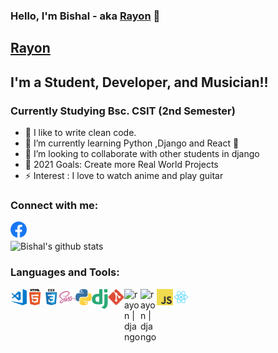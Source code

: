 ### Hello, I'm Bishal  - aka [Rayon](https://rayonrae.herokuapp.com) 👋

## [Rayon](https://rayonrae.herokuapp.com)

## I'm a Student, Developer, and Musician!!
### Currently Studying Bsc. CSIT (2nd Semester)

- 🔭 I like to write clean code.
- 🌱 I’m currently learning Python ,Django and React 🤣
- 👯 I’m looking to collaborate with other students in django
- 🥅 2021 Goals: Create more Real World Projects
- ⚡ Interest : I love to watch anime and play guitar 

### Connect with me:


<a href="https://www.facebook.com/endou.rai.5/"><img align="left" alt="Visual Studio Code" width="26px" src="https://raw.githubusercontent.com/awebisam/awebisam/main/fb.png" /></a>


<br />

![Bishal's github stats](https://github-readme-stats.vercel.app/api?username=learningnoobi&show_icons=true&theme=radical)

### Languages and Tools:


<img align="left" alt="Visual Studio Code" width="26px" src="https://raw.githubusercontent.com/github/explore/80688e429a7d4ef2fca1e82350fe8e3517d3494d/topics/visual-studio-code/visual-studio-code.png" />
<img align="left" alt="HTML5" width="26px" src="https://raw.githubusercontent.com/github/explore/80688e429a7d4ef2fca1e82350fe8e3517d3494d/topics/html/html.png" />
<img align="left" alt="CSS3" width="26px" src="https://raw.githubusercontent.com/github/explore/80688e429a7d4ef2fca1e82350fe8e3517d3494d/topics/css/css.png" />
<img align="left" alt="Sass" width="26px" src="https://raw.githubusercontent.com/github/explore/80688e429a7d4ef2fca1e82350fe8e3517d3494d/topics/sass/sass.png" />
<img align="left" alt="python" width="26px" src="https://raw.githubusercontent.com/awebisam/awebisam/main/python.png" />
<img align="left" alt="django" width="26px" src="https://raw.githubusercontent.com/awebisam/awebisam/main/django.png" />
<img align="left" alt="git" width="26px" src="https://raw.githubusercontent.com/awebisam/awebisam/main/git.png" />
<img align="left" alt="rayon | django" width="26px" src="https://cdn.jsdelivr.net/npm/simple-icons@v3/icons/postgresql.svg" />
<img align="left" alt="rayon | django" width="26px" src="https://cdn.jsdelivr.net/npm/simple-icons@v3/icons/mysql.svg" />
<img align="left" alt="JavaScript" width="26px" src="https://raw.githubusercontent.com/github/explore/80688e429a7d4ef2fca1e82350fe8e3517d3494d/topics/javascript/javascript.png" />
<img align="left" alt="React" width="26px" src="https://raw.githubusercontent.com/github/explore/80688e429a7d4ef2fca1e82350fe8e3517d3494d/topics/react/react.png" />

<br />
<br />



[website]: https://rayonrae.herokuapp.com

[twitter]:https://twitter.com/Rayon25955054
[instagram]: https://www.instagram.com/bishal9432/
[linkedin]: https://www.linkedin.com/in/r-a-y-o-n-r-a-e-bbb3831ba/

